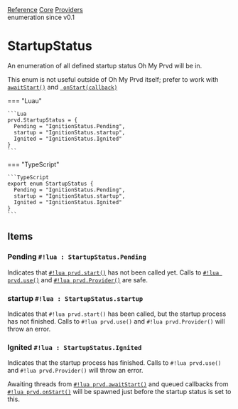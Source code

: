 <div class="ompdoc-api-breadcrumbs">
<a href="../../../">Reference</a>
<a href="../../">Core</a>
<a href="../">Providers</a>
</div>

<div class="ompdoc-api-tags">
<span>enumeration</span>
<span>since v0.1</span>
</div>

# StartupStatus

An enumeration of all defined startup status Oh My Prvd will be in.

This enum is not useful outside of Oh My Prvd itself; prefer to work with
[`awaitStart()`](await-start.md) and [`
onStart(callback)`](on-start.md)

=== "Luau"

    ```Lua
    prvd.StartupStatus = {
      Pending = "IgnitionStatus.Pending",
      startup = "IgnitionStatus.startup",
      Ignited = "IgnitionStatus.Ignited"
    }
    ```

=== "TypeScript"

    ```TypeScript
    export enum StartupStatus {
      Pending = "IgnitionStatus.Pending",
      startup = "IgnitionStatus.startup",
      Ignited = "IgnitionStatus.Ignited"
    }
    ```

## Items

### Pending `#!lua : StartupStatus.Pending`

Indicates that [`#!lua prvd.start()`](start.md) has not been called yet. Calls
to [`#!lua prvd.use()`](use.md) and [`#!lua prvd.Provider()`](provider.md) are
safe.

### startup `#!lua : StartupStatus.startup`

Indicates that `#!lua prvd.start()` has been called, but the startup process
has not finished. Calls to `#!lua prvd.use()` and `#!lua prvd.Provider()` will
throw an error.

### Ignited `#!lua : StartupStatus.Ignited`

Indicates that the startup process has finished. Calls to `#!lua prvd.use()`
and `#!lua prvd.Provider()` will throw an error.

Awaiting threads from [`#!lua prvd.awaitStart()`](await-start.md) and
queued callbacks from [`#!lua prvd.onStart()`](on-start.md) will be
spawned just before the startup status is set to this.
